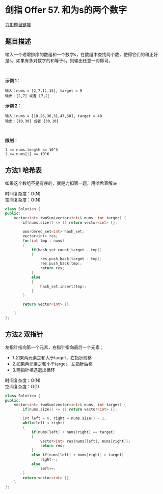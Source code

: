 # 剑指 Offer 57. 和为s的两个数字

[力扣题目链接](https://leetcode-cn.com/problems/he-wei-sde-liang-ge-shu-zi-lcof/)                       


## 题目描述  


输入一个递增排序的数组和一个数字s，在数组中查找两个数，使得它们的和正好是s。如果有多对数字的和等于s，则输出任意一对即可。  

 

**示例 1：**

    输入：nums = [2,7,11,15], target = 9
    输出：[2,7] 或者 [7,2]

**示例 2：**

    输入：nums = [10,26,30,31,47,60], target = 40
    输出：[10,30] 或者 [30,10]
 

**限制：**

    1 <= nums.length <= 10^5
    1 <= nums[i] <= 10^6


## 方法1 哈希表  

如果这个数组不是有序的，就是力扣第一题，用哈希表解决  

时间复杂度：O(N)  
空间复杂度：O(N)  


```cpp
class Solution {
public:
    vector<int> twoSum(vector<int>& nums, int target) {
        if(nums.size() <= 1) return vector<int> {};

        unordered_set<int> hash_set;
        vector<int> res;
        for(int tmp : nums)
        {
            if(hash_set.count(target - tmp))
            {
                res.push_back(target - tmp);
                res.push_back(tmp);
                return res;
            }
            else
            {
                hash_set.insert(tmp);
            }
        }

        return vector<int> {};

    }
};
```

## 方法2 双指针 

左指针指向第一个元素，右指针指向最后一个元素；
* 1.如果两元素之和大于target，右指针前移
* 2.如果两元素之和小于target，左指针后移  
* 3.两指针相遇退出循环  


时间复杂度：O(N)  
空间复杂度：O(1)  

```cpp
class Solution {
public:
    vector<int> twoSum(vector<int>& nums, int target) {
        if(nums.size() <= 1) return vector<int> {};

        int left = 0, right = nums.size() - 1;
        while(left < right)
        {
            if(nums[left] + nums[right] == target)
            {
                vector<int> res{nums[left], nums[right]};
                return res;
            }
            else if(nums[left] + nums[right] > target)
                right--;
            else
                left++;
        } 
        return vector<int> {};
    }
};
```